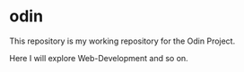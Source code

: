 # odin
This repository is my working repository for the Odin Project.

Here I will explore Web-Development and so on.
